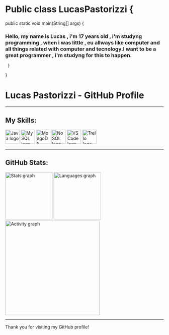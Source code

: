 

# Public class LucasPastorizzi { 


 public static void main(String[] args) {


###  Hello, my name is Lucas , i'm 17 years old , i'm studyng programming , when i was little , eu allways like computer and all things related with computer and tecnology.I want to be a great programmer , i'm studyng for this to happen.

     }
} 



# Lucas Pastorizzi - GitHub Profile



---

## My Skills:

<div align="left">
    <img src="https://skillicons.dev/icons?i=java" height="45" alt="Java logo" />
    <img src="https://skillicons.dev/icons?i=mysql" height="45" alt="MySQL logo" />
    <img src="https://skillicons.dev/icons?i=mongodb" height="45" alt="MongoDB logo" />
    <img src="https://skillicons.dev/icons?i=nosql" height="45" alt="NoSQL logo" />
    <img src="https://skillicons.dev/icons?i=vscode" height="45" alt="VSCode logo" />
    <img src="https://skillicons.dev/icons?i=trello" height="45" alt="Trello logo" />
</div>

---

## GitHub Stats:

<div align="left">
    <img src="https://github-readme-stats.vercel.app/api?username=LucasPastorizzi&hide_title=false&hide_rank=false&show_icons=true&include_all_commits=true&count_private=true&disable_animations=false&theme=gruvbox_light&locale=en&hide_border=false&order=1" height="150" alt="Stats graph" />
    <img src="https://github-readme-stats.vercel.app/api/top-langs?username=LucasPastorizzi&locale=en&hide_title=false&layout=compact&card_width=320&langs_count=5&theme=gruvbox_light&hide_border=true&order=2" height="150" alt="Languages graph" />
    <img src="https://github-readme-activity-graph.vercel.app/graph?username=LucasPastorizzi&radius=16&theme=gruvbox&area=true&order=5&hide_title=false&hide_border=true" height="300" alt="Activity graph" />
</div>

---

Thank you for visiting my GitHub profile!
